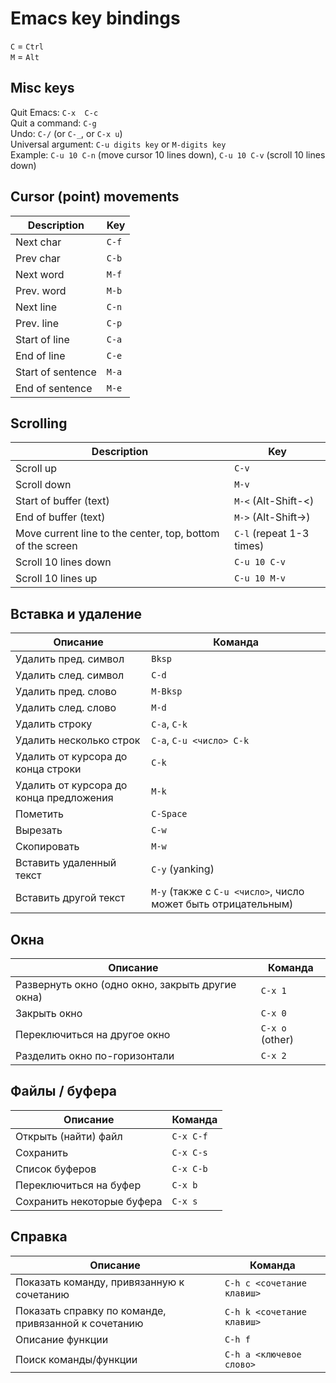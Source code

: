 # Emacs key bindings

`C` = `Ctrl`  
`M` = `Alt`  

## Misc keys
Quit Emacs: `C-x  C-c`  
Quit a command: `C-g`  
Undo: `C-/` (or `C-_`, or `C-x u`)  
Universal argument: `C-u digits key` or `M-digits key`  
Example: `C-u 10 C-n` (move cursor 10 lines down), `C-u 10 C-v` (scroll 10 lines down)

## Cursor (point) movements
Description | Key
----- | -----
Next char | `C-f`
Prev char | `C-b`
Next word | `M-f`
Prev. word | `M-b`
Next line | `C-n`
Prev. line | `C-p`
Start of line | `C-a`
End of line | `C-e`
Start of sentence | `M-a`
End of sentence | `M-e`

## Scrolling
Description | Key
----- | ------
Scroll up | `C-v`
Scroll down | `M-v`
Start of buffer (text) | `M-<` (Alt-Shift-<)
End of buffer (text) | `M->` (Alt-Shift->)
Move current line to the center, top, bottom of the screen | `C-l` (repeat 1-3 times)
Scroll 10 lines down | `C-u 10 C-v`
Scroll 10 lines up | `C-u 10 M-v`

## Вставка и удаление
Описание | Команда
----- | ------
Удалить пред. символ | `Bksp`
Удалить след. символ | `C-d`
Удалить пред. слово | `M-Bksp`
Удалить след. слово | `M-d`
Удалить строку | `C-a`, `C-k`
Удалить несколько строк | `C-a`, `C-u <число> C-k`
Удалить от курсора до конца строки | `C-k`
Удалить от курсора до конца предложения | `M-k`
Пометить | `C-Space`
Вырезать | `C-w`
Скопировать | `M-w`
Вставить удаленный текст | `C-y` (yanking)
Вставить другой текст | `M-y` (также с `C-u <число>`, число может быть отрицательным)

## Окна
Описание | Команда
----- | ------
Развернуть окно (одно окно, закрыть другие окна) | `C-x 1`
Закрыть окно | `C-x 0`
Переключиться на другое окно | `C-x o` (other)
Разделить окно по-горизонтали | `C-x 2`

## Файлы / буфера
Описание | Команда
----- | ------
Открыть (найти) файл | `C-x C-f`
Сохранить | `C-x C-s`
Список буферов | `C-x C-b`
Переключиться на буфер | `C-x b`
Сохранить некоторые буфера | `C-x s`

## Справка
Описание | Команда
----- | ------
Показать команду, привязанную к сочетанию | `C-h c <сочетание клавиш>`
Показать справку по команде, привязанной к сочетанию | `C-h k <сочетание клавиш>`
Описание функции | `C-h f`
Поиск команды/функции | `C-h a <ключевое слово>`
